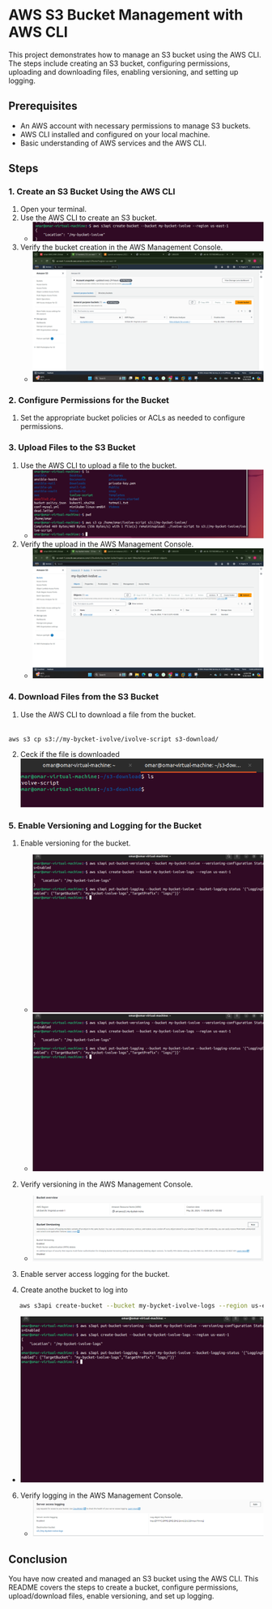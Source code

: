 # AWS S3 Bucket Management with AWS CLI

This project demonstrates how to manage an S3 bucket using the AWS CLI. The steps include creating an S3 bucket, configuring permissions, uploading and downloading files, enabling versioning, and setting up logging.

## Prerequisites

- An AWS account with necessary permissions to manage S3 buckets.
- AWS CLI installed and configured on your local machine.
- Basic understanding of AWS services and the AWS CLI.

## Steps

### 1. Create an S3 Bucket Using the AWS CLI

1. Open your terminal.
2. Use the AWS CLI to create an S3 bucket.
   - ![Create Bucket Using CLI](https://github.com/omaRouby/ivolve-ojt/blob/main/aws/lab-22/pictures/create%20bucket%20using%20cli.png)
3. Verify the bucket creation in the AWS Management Console.
   - ![Check Bucket Created in Console](https://github.com/omaRouby/ivolve-ojt/blob/main/aws/lab-22/pictures/check%20bucket%20created%20from%20console.png)

### 2. Configure Permissions for the Bucket

1. Set the appropriate bucket policies or ACLs as needed to configure permissions.

### 3. Upload Files to the S3 Bucket

1. Use the AWS CLI to upload a file to the bucket.
   - ![Upload File Using CLI](https://github.com/omaRouby/ivolve-ojt/blob/main/aws/lab-22/pictures/upload.png)
2. Verify the upload in the AWS Management Console.
   - ![Check Uploaded File in Console](https://github.com/omaRouby/ivolve-ojt/blob/main/aws/lab-22/pictures/check%20uploaded%20file%20console.png)

### 4. Download Files from the S3 Bucket

1. Use the AWS CLI to download a file from the bucket.
```bash
   
aws s3 cp s3://my-bycket-ivolve/ivolve-script s3-download/
```
2. Ceck if the file is downloaded
![](https://github.com/omaRouby/ivolve-ojt/blob/main/aws/lab-22/pictures/downloaded-file.png)

### 5. Enable Versioning and Logging for the Bucket

1. Enable versioning for the bucket.
   - ![Enable Versioning and Logging](https://github.com/omaRouby/ivolve-ojt/blob/main/aws/lab-22/pictures/enable%20versioning%20and%20logging.png)
   - ![Versioning Enabled](https://github.com/omaRouby/ivolve-ojt/blob/main/aws/lab-22/pictures/enable%20versioning%20and%20logging.png)
2. Verify versioning in the AWS Management Console.
   - ![Check Versioning Created in Console](https://github.com/omaRouby/ivolve-ojt/blob/main/aws/lab-22/pictures/check%20versioning%20created%20console.png)

3. Enable server access logging for the bucket.
4. Create anothe bucket to log into
```bash
   aws s3api create-bucket --bucket my-bycket-ivolve-logs --region us-east-1

```
   - ![Put Logging in Log Bucket Using CLI](https://github.com/omaRouby/ivolve-ojt/blob/main/aws/lab-22/pictures/put%20logging%20in%20log%20bucket%20cli.png)
6. Verify logging in the AWS Management Console.
   - ![Check Logging Created in Console](https://github.com/omaRouby/ivolve-ojt/blob/main/aws/lab-22/pictures/check%20logging%20created%20in%20console.png)


## Conclusion

You have now created and managed an S3 bucket using the AWS CLI. This README covers the steps to create a bucket, configure permissions, upload/download files, enable versioning, and set up logging.

